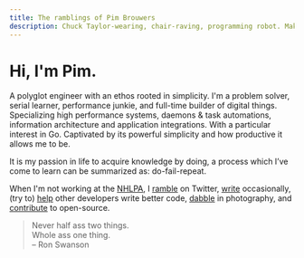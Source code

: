 ```yaml
---
title: The ramblings of Pim Brouwers
description: Chuck Taylor-wearing, chair-raving, programming robot. Making databases harder, better, faster, stronger.
---
```


# Hi, I'm Pim.

A polyglot engineer with an ethos rooted in simplicity. I'm a problem solver, serial learner, performance junkie, and full-time builder of digital things. Specializing high performance systems, daemons & task automations, information architecture and application integrations. With a particular interest in Go. Captivated by its powerful simplicity and how productive it allows me to be.

It is my passion in life to acquire knowledge by doing, a process which I’ve come to learn can be summarized as: do-fail-repeat. 

When I'm not working at the [NHLPA][nhlpa], I [ramble][twitter] on Twitter, [write][write] occasionally, (try to) [help][help] other developers write better code, [dabble][photography] in photography, and [contribute][open-source] to open-source.

[twitter]: https://twitter.com/mathijspim
[nhlpa]: https://www.nhlpa.com
[write]: https://dev.to/mathijspim
[help]: https://stackoverflow.com/search?q=user%3A2421277
[photography]: https://500px.com/mathijspim
[open-source]: https://github.com/pimbrouwers

> Never half ass two things.<br />
Whole ass one thing.<br />
&ndash; Ron Swanson